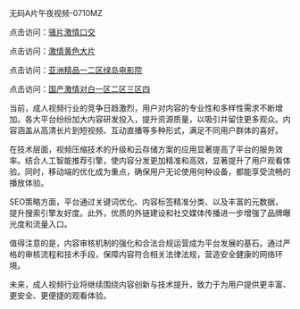 无码A片午夜视频-0710MZ

点击访问：<a href="https://heiliaoxqkkct.pages.dev">骚片激情口交</a>

点击访问：<a href="https://heiliaozj3tjd.pages.dev">激情黄色大片</a>

点击访问：<a href="https://heiliaoll4qsx.pages.dev">亚洲精品一二区绿岛电影院</a>

点击访问：<a href="https://heiliaowt0d7p.pages.dev">国产激情对白一区二区三区四</a>

当前，成人视频行业的竞争日趋激烈，用户对内容的专业性和多样性需求不断增加。各大平台纷纷加大内容研发投入，提升资源质量，以吸引并留住更多观众。内容涵盖从高清长片到短视频、互动直播等多种形式，满足不同用户群体的喜好。

在技术层面，视频压缩技术的升级和云存储方案的应用显著提高了平台的服务效率。结合人工智能推荐引擎，使内容分发更加精准和高效，显著提升了用户观看体验。同时，移动端的优化成为重点，确保用户无论使用何种设备，都能享受流畅的播放体验。

SEO策略方面，平台通过关键词优化、内容标签精准分类、以及丰富的元数据，提升搜索引擎友好度。此外，优质的外链建设和社交媒体传播进一步增强了品牌曝光度和流量入口。

值得注意的是，内容审核机制的强化和合法合规运营成为平台发展的基石。通过严格的审核流程和技术手段，保障内容符合相关法律法规，营造安全健康的网络环境。

未来，成人视频行业将继续围绕内容创新与技术提升，致力于为用户提供更丰富、更安全、更便捷的观看体验。

<span style="display:none;">[Canonical link]( ）</span>
